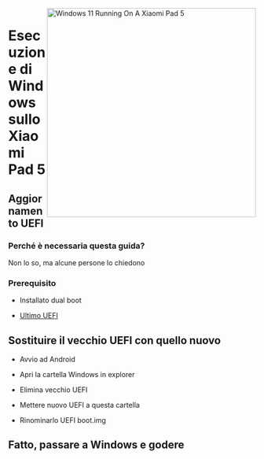 <img align="right" src="https://raw.githubusercontent.com/erdilS/Port-Windows-11-Xiaomi-Pad-5/main/nabu.png" width="425" alt="Windows 11 Running On A Xiaomi Pad 5">

# Esecuzione di Windows sullo Xiaomi Pad 5

## Aggiornamento UEFI

### Perché è necessaria questa guida?

Non lo so, ma alcune persone lo chiedono

### Prerequisito

- Installato dual boot
  
- [Ultimo UEFI](https://raw.githubusercontent.com/erdilS/Port-Windows-11-Xiaomi-Pad-5/main/images/xiaomi-nabu_20240115.img)

## Sostituire il vecchio UEFI con quello nuovo

- Avvio ad Android

- Apri la cartella Windows in explorer

- Elimina vecchio UEFI

- Mettere nuovo UEFI a questa cartella

- Rinominarlo UEFI boot.img
  
## Fatto, passare a Windows e godere
